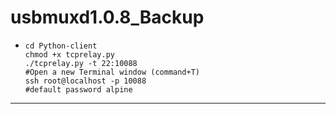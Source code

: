 # usbmuxd1.0.8_Backup

- ```shell
  cd Python-client
  chmod +x tcprelay.py
  ./tcprelay.py -t 22:10088
  #Open a new Terminal window (command+T)
  ssh root@localhost -p 10088
  #default password alpine
  ```

  


--------------------- 